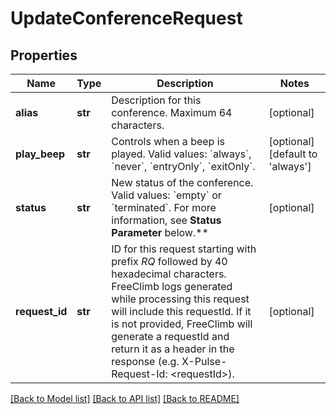 # UpdateConferenceRequest

## Properties
Name | Type | Description | Notes
------------ | ------------- | ------------- | -------------
**alias** | **str** | Description for this conference. Maximum 64 characters. | [optional] 
**play_beep** | **str** | Controls when a beep is played. Valid values: &#x60;always&#x60;, &#x60;never&#x60;, &#x60;entryOnly&#x60;, &#x60;exitOnly&#x60;. | [optional] [default to 'always']
**status** | **str** | New status of the conference. Valid values: &#x60;empty&#x60; or &#x60;terminated&#x60;. For more information, see **Status Parameter** below.** | [optional] 
**request_id** | **str** | ID for this request starting with prefix *RQ* followed by 40 hexadecimal characters. FreeClimb logs generated while processing this request will include this requestId. If it is not provided, FreeClimb will generate a requestId and return it as a header in the response (e.g. X-Pulse-Request-Id: &lt;requestId&gt;). | [optional] 

[[Back to Model list]](../README.md#documentation-for-models) [[Back to API list]](../README.md#documentation-for-api-endpoints) [[Back to README]](../README.md)


